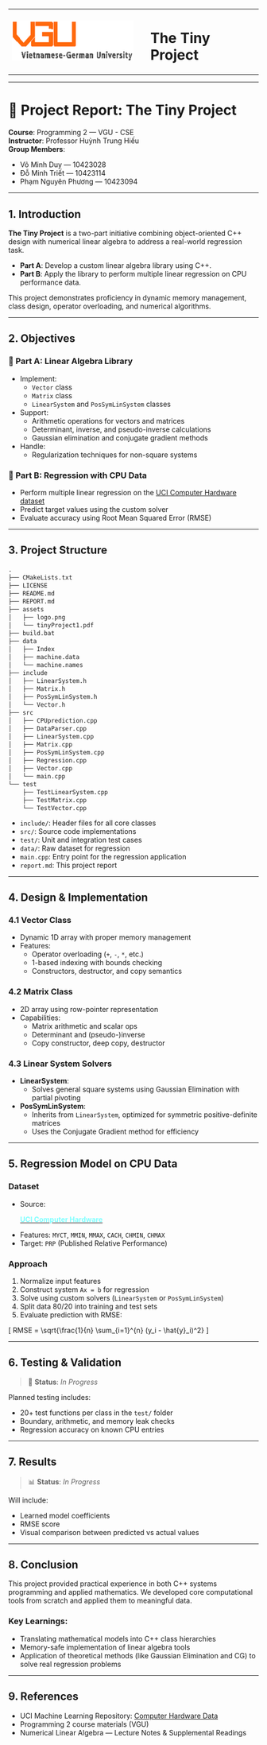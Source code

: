 <table align="center">
  <tr>
    <td><img src="./assets/logo.png" alt="logo" height="80"></td>
    <td><h1 style="margin-left: 20px;">The Tiny Project</h1></td>
  </tr>
</table>

---

# 📘 Project Report: The Tiny Project

**Course**: Programming 2 — VGU - CSE  
**Instructor**: Professor Huỳnh Trung Hiếu  
**Group Members**:  
- Võ Minh Duy — 10423028  
- Đỗ Minh Triết — 10423114  
- Phạm Nguyên Phương — 10423094  

---

## 1. Introduction

**The Tiny Project** is a two-part initiative combining object-oriented C++ design with numerical linear algebra to address a real-world regression task.

- **Part A**: Develop a custom linear algebra library using C++.  
- **Part B**: Apply the library to perform multiple linear regression on CPU performance data.

This project demonstrates proficiency in dynamic memory management, class design, operator overloading, and numerical algorithms.

---

## 2. Objectives

### 🔹 Part A: Linear Algebra Library

- Implement:
  - `Vector` class
  - `Matrix` class
  - `LinearSystem` and `PosSymLinSystem` classes
- Support:
  - Arithmetic operations for vectors and matrices
  - Determinant, inverse, and pseudo-inverse calculations
  - Gaussian elimination and conjugate gradient methods
- Handle:
  - Regularization techniques for non-square systems

### 🔹 Part B: Regression with CPU Data

- Perform multiple linear regression on the [UCI Computer Hardware dataset](https://archive.ics.uci.edu/ml/datasets/Computer%2BHardware)
- Predict target values using the custom solver
- Evaluate accuracy using Root Mean Squared Error (RMSE)

---

## 3. Project Structure
```
.
├── CMakeLists.txt
├── LICENSE
├── README.md
├── REPORT.md
├── assets
│   ├── logo.png
│   └── tinyProject1.pdf
├── build.bat
├── data
│   ├── Index
│   ├── machine.data
│   └── machine.names
├── include
│   ├── LinearSystem.h
│   ├── Matrix.h
│   ├── PosSymLinSystem.h
│   └── Vector.h
├── src
│   ├── CPUprediction.cpp
│   ├── DataParser.cpp
│   ├── LinearSystem.cpp
│   ├── Matrix.cpp
│   ├── PosSymLinSystem.cpp
│   ├── Regression.cpp
│   ├── Vector.cpp
│   └── main.cpp
└── test
    ├── TestLinearSystem.cpp
    ├── TestMatrix.cpp
    └── TestVector.cpp
```

- `include/`: Header files for all core classes  
- `src/`: Source code implementations  
- `test/`: Unit and integration test cases  
- `data/`: Raw dataset for regression  
- `main.cpp`: Entry point for the regression application  
- `report.md`: This project report  

---

## 4. Design & Implementation

### 4.1 Vector Class

- Dynamic 1D array with proper memory management
- Features:
  - Operator overloading (`+`, `-`, `*`, etc.)
  - 1-based indexing with bounds checking
  - Constructors, destructor, and copy semantics

### 4.2 Matrix Class

- 2D array using row-pointer representation
- Capabilities:
  - Matrix arithmetic and scalar ops
  - Determinant and (pseudo-)inverse
  - Copy constructor, deep copy, destructor

### 4.3 Linear System Solvers

- **LinearSystem**:  
  - Solves general square systems using Gaussian Elimination with partial pivoting
- **PosSymLinSystem**:  
  - Inherits from `LinearSystem`, optimized for symmetric positive-definite matrices
  - Uses the Conjugate Gradient method for efficiency

---

## 5. Regression Model on CPU Data

### Dataset

- Source: [**<p style="color:rgb(127,255,255);">UCI Computer Hardware</p>**](https://archive.ics.uci.edu/ml/datasets/Computer%2BHardware)
- Features: `MYCT`, `MMIN`, `MMAX`, `CACH`, `CHMIN`, `CHMAX`  
- Target: `PRP` (Published Relative Performance)

### Approach

1. Normalize input features  
2. Construct system `Ax = b` for regression  
3. Solve using custom solvers (`LinearSystem` or `PosSymLinSystem`)  
4. Split data 80/20 into training and test sets  
5. Evaluate prediction with RMSE:

\[
RMSE = \sqrt{\frac{1}{n} \sum_{i=1}^{n} (y_i - \hat{y}_i)^2}
\]

---

## 6. Testing & Validation

> 🔧 **Status**: _In Progress_

Planned testing includes:

- 20+ test functions per class in the `test/` folder
- Boundary, arithmetic, and memory leak checks
- Regression accuracy on known CPU entries

---

## 7. Results

> 📊 **Status**: _In Progress_

Will include:

- Learned model coefficients  
- RMSE score  
- Visual comparison between predicted vs actual values

---

## 8. Conclusion

This project provided practical experience in both C++ systems programming and applied mathematics. We developed core computational tools from scratch and applied them to meaningful data.

### Key Learnings:

- Translating mathematical models into C++ class hierarchies
- Memory-safe implementation of linear algebra tools
- Application of theoretical methods (like Gaussian Elimination and CG) to solve real regression problems

---

## 9. References

- UCI Machine Learning Repository: [Computer Hardware Data](https://archive.ics.uci.edu/ml/datasets/Computer%2BHardware)  
- Programming 2 course materials (VGU)  
- Numerical Linear Algebra — Lecture Notes & Supplemental Readings
